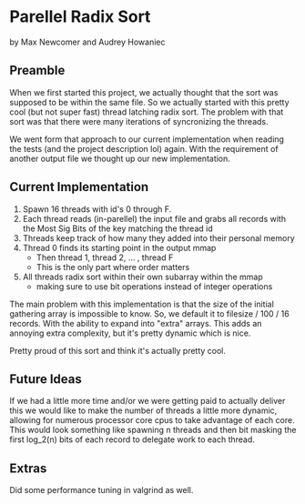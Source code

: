 # Parellel Radix Sort
by Max Newcomer and Audrey Howaniec


## Preamble

When we first started this project, we actually thought that the sort was supposed to be within the same file. So we actually started with this pretty cool (but not super fast) thread latching radix sort. The problem with that sort was that there were many iterations of syncronizing the threads.

We went form that approach to our current implementation when reading the tests (and the project description lol) again. With the requirement of another output file we thought up our new implementation.


##  Current Implementation

1. Spawn 16 threads with id's 0 through F.
2. Each thread reads (in-parellel) the input file and grabs all records with the Most Sig Bits of the key matching the thread id
3. Threads keep track of how many they added into their personal memory
4. Thread 0 finds its starting point in the output mmap
    - Then thread 1, thread 2, ... , thread F
    - This is the only part where order matters
5. All threads radix sort within their own subarray within the mmap
    - making sure to use bit operations instead of integer operations

The main problem with this implementation is that the size of the initial gathering array is impossible to know. So, we default it to filesize / 100 / 16 records. With the ability to expand into "extra" arrays. This adds an annoying extra complexity, but it's pretty dynamic which is nice. 

Pretty proud of this sort and think it's actually pretty cool.

## Future Ideas

If we had a little more time and/or we were getting paid to actually deliver this we would like to make the number of threads a little more dynamic, allowing for numerous processor core cpus to take advantage of each core. This would look something like spawning n threads and then bit masking the first log_2(n) bits of each record to delegate work to each thread. 


## Extras

Did some performance tuning in valgrind as well.

